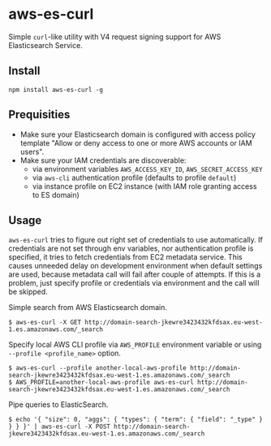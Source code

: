 # aws-es-curl

Simple `curl`-like utility with V4 request signing support for AWS Elasticsearch Service.

## Install

```
npm install aws-es-curl -g
```

## Prequisities

* Make sure your Elasticsearch domain is configured with access policy template "Allow or deny access to one or more AWS accounts or IAM users".
* Make sure your IAM credentials are discoverable:
  * via environment variables `AWS_ACCESS_KEY_ID`, `AWS_SECRET_ACCESS_KEY`
  * via `aws-cli` authentication profile (defaults to profile `default`)
  * via instance profile on EC2 instance (with IAM role granting access to ES domain)

## Usage

`aws-es-curl` tries to figure out right set of credentials to use automatically. If credentials are not set through env variables, nor authentication profile is specified, it tries to fetch credentials from EC2 metadata service. This causes unneeded delay on development environment when default settings are used, because metadata call will fail after couple of attempts. If this is a problem, just specify profile or credentials via environment and the call will be skipped.

Simple search from AWS Elasticsearch domain.

```
$ aws-es-curl -X GET http://domain-search-jkewre3423432kfdsax.eu-west-1.es.amazonaws.com/_search
```

Specify local AWS CLI profile via `AWS_PROFILE` environment variable or using `--profile <profile_name>` option. 

```
$ aws-es-curl --profile another-local-aws-profile http://domain-search-jkewre3423432kfdsax.eu-west-1.es.amazonaws.com/_search
$ AWS_PROFILE=another-local-aws-profile aws-es-curl http://domain-search-jkewre3423432kfdsax.eu-west-1.es.amazonaws.com/_search
```

Pipe queries to ElasticSearch.

```
$ echo '{ "size": 0, "aggs": { "types": { "term": { "field": "_type" } } } }' | aws-es-curl -X POST http://domain-search-jkewre3423432kfdsax.eu-west-1.es.amazonaws.com/_search
```
